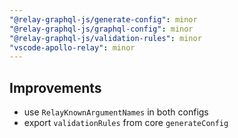 ```yaml
---
"@relay-graphql-js/generate-config": minor
"@relay-graphql-js/graphql-config": minor
"@relay-graphql-js/validation-rules": minor
"vscode-apollo-relay": minor
---
```

## Improvements

- use `RelayKnownArgumentNames` in both configs
- export `validationRules` from core `generateConfig`
